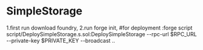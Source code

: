 # SimpleStorage

1.first run download foundry,
2.run forge init,
#for deployment :forge script script/DeploySimpleStorage.s.sol:DeploySimpleStorage 
--rpc-url $RPC_URL --private-key $PRIVATE_KEY --broadcast
..
